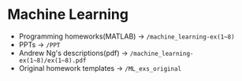 # Machine Learning 
* Programming homeworks(MATLAB) -> `/machine_learning-ex(1~8)`
* PPTs -> `/PPT`
* Andrew Ng's descriptions(pdf) -> `/machine_learning-ex(1~8)/ex(1~8).pdf`
* Original homework templates -> `/ML_exs_original`
